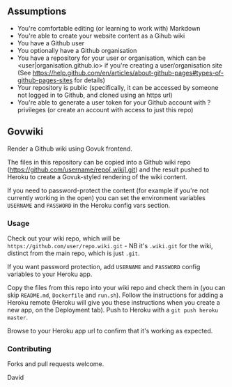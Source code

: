 ## Assumptions

 * You're comfortable editing (or learning to work with) Markdown
 * You're able to create your website content as a Gihub wiki
 * You have a Github user
 * You optionally have a Github organisation
 * You have a repository for your user or organisation, which can be <user|organisation.github.io> if you're creating a user/organisation site (See https://help.github.com/en/articles/about-github-pages#types-of-github-pages-sites for details)
 * Your repository is public (specifically, it can be accessed by someone not logged in to Github, and cloned using an https url)
 * You're able to generate a user token for your Github account with ? privileges (or create an account with access to just this repo)

## Govwiki

Render a Github wiki using Govuk frontend.

The files in this repository can be copied into a Github wiki repo (https://github.com/username/repo[.wiki].git) and the result pushed to Heroku to create a Govuk-styled rendering of the wiki content.

If you need to password-protect the content (for example if you're not currently working in the open) you can set the environment variables `USERNAME` and `PASSWORD` in the Heroku config vars section.

### Usage

Check out your wiki repo, which will be `https://github.com/user/repo.wiki.git` - NB it's `.wiki.git` for the wiki, distinct from the main repo, which is just `.git`.

If you want password protection, add `USERNAME` and `PASSWORD` config variables to your Heroku app.

Copy the files from this repo into your wiki repo and check them in (you can skip `README.md`, `Dockerfile` and `run.sh`). Follow the instructions for adding a Heroku remote (Heroku will give you these instructions when you create a new app, on the Deployment tab). Push to Heroku with a `git push heroku master`.

Browse to your Heroku app url to confirm that it's working as expected.

### Contributing

Forks and pull requests welcome.

David
